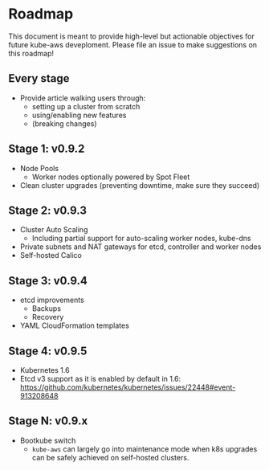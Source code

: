 # Roadmap

This document is meant to provide high-level but actionable objectives for future kube-aws deveploment.
Please file an issue to make suggestions on this roadmap!

## Every stage

  * Provide article walking users through:
    * setting up a cluster from scratch
    * using/enabling new features
    * (breaking changes)

## Stage 1: v0.9.2

  * Node Pools
    * Worker nodes optionally powered by Spot Fleet
  * Clean cluster upgrades (preventing downtime, make sure they succeed)

## Stage 2: v0.9.3

  * Cluster Auto Scaling
    * Including partial support for auto-scaling worker nodes, kube-dns
  * Private subnets and NAT gateways for etcd, controller and worker nodes
  * Self-hosted Calico

## Stage 3: v0.9.4

  * etcd improvements
    * Backups
    * Recovery
  * YAML CloudFormation templates
  
## Stage 4: v0.9.5

  * Kubernetes 1.6
  * Etcd v3 support as it is enabled by default in 1.6: https://github.com/kubernetes/kubernetes/issues/22448#event-913208648

## Stage N: v0.9.x

  * Bootkube switch
    * `kube-aws` can largely go into maintenance mode when k8s upgrades can be safely achieved on self-hosted clusters.

